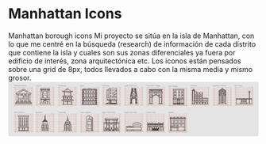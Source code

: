 # Manhattan Icons
Manhattan borough icons
Mi proyecto se sitúa en la isla de Manhattan, con lo que me centré en la búsqueda (research) de información de cada distrito que contiene la isla y cuales son sus zonas diferenciales ya fuera por edificio de interés, zona arquitectónica etc.
Los iconos están pensados sobre una grid de 8px, todos llevados a cabo con la misma media y mismo grosor.
![manhattan icons overview](https://github.com/mjsanz/manhattanicons/blob/main/Manhattan%20Icons%20Overview.png)
